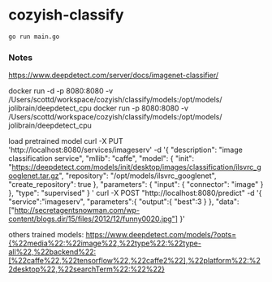 # cozyish-classify

```bash
go run main.go
```

### Notes

https://www.deepdetect.com/server/docs/imagenet-classifier/

docker run -d -p 8080:8080 -v /Users/scottd/workspace/cozyish/classify/models:/opt/models/ jolibrain/deepdetect_cpu
docker run -p 8080:8080 -v /Users/scottd/workspace/cozyish/classify/models:/opt/models/ jolibrain/deepdetect_cpu


load pretrained model
curl -X PUT 'http://localhost:8080/services/imageserv' -d '{
    "description": "image classification service",
    "mllib": "caffe",
    "model": {
        "init": "https://deepdetect.com/models/init/desktop/images/classification/ilsvrc_googlenet.tar.gz",
        "repository": "/opt/models/ilsvrc_googlenet",
    "create_repository": true
    },
    "parameters": {
        "input": {
            "connector": "image"
        }
    },
    "type": "supervised"
}
'
curl -X POST "http://localhost:8080/predict" -d '{
       "service":"imageserv",
       "parameters":{
         "output":{
           "best":3
         }
       },
       "data":["http://secretagentsnowman.com/wp-content/blogs.dir/15/files/2012/12/funny0020.jpg"]
     }'


others trained models:
https://www.deepdetect.com/models/?opts={%22media%22:%22image%22,%22type%22:%22type-all%22,%22backend%22:[%22caffe%22,%22tensorflow%22,%22caffe2%22],%22platform%22:%22desktop%22,%22searchTerm%22:%22%22}
